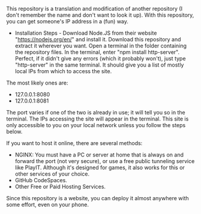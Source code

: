 This repository is a translation and modification of another repository (I don't remember the name and don't want to look it up).
With this repository, you can get someone's IP address in a (fun) way.

- Installation Steps -
Download Node.JS from their website "https://nodejs.org/en/" and install it.
Download this repository and extract it wherever you want.
Open a terminal in the folder containing the repository files.
In the terminal, enter "npm install http-server".
Perfect, if it didn't give any errors (which it probably won't), just type "http-server" in the same terminal.
It should give you a list of mostly local IPs from which to access the site.

The most likely ones are:
- 127.0.0.1:8080
- 127.0.0.1:8081

The port varies if one of the two is already in use; it will tell you so in the terminal.
The IPs accessing the site will appear in the terminal.
This site is only accessible to you on your local network unless you follow the steps below.

If you want to host it online, there are several methods:
- NGINX: You must have a PC or server at home that is always on and forward the port (not very secure), or use
a free public tunneling service like PlayIT. Although it's designed for games, it also works for this or other services of your choice.
- GitHub CodeSpaces.
- Other Free or Paid Hosting Services.

Since this repository is a website, you can deploy it almost anywhere with some effort, even on your phone.